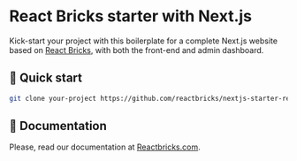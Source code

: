 # React Bricks starter with Next.js

Kick-start your project with this boilerplate for a complete Next.js website based on [React Bricks](https://reactbricks.com), with both the front-end and admin dashboard.

## 🚀 Quick start

```bash
git clone your-project https://github.com/reactbricks/nextjs-starter-reactbricks
```

## 📖 Documentation

Please, read our documentation at [Reactbricks.com](https://reactbricks.com/docs).